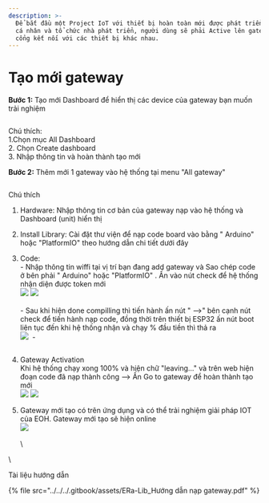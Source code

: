 ```yaml
---
description: >-
  Để bắt đầu một Project IoT với thiết bị hoàn toàn mới được phát triển bởi các
  cá nhân và tổ chức nhà phát triển, người dùng sẽ phải Active lên gateway làm
  cổng kết nối với các thiết bị khác nhau.
---
```


# Tạo mới gateway

**Bước 1:** Tạo mới Dashboard để hiển thị các device của gateway bạn muốn trải nghiệm

<figure><img src="../../../.gitbook/assets/image (2) (3).png" alt=""><figcaption></figcaption></figure>

Chú thích:\
1.Chọn mục All Dashboard\
2\. Chọn Create dashboard\
3\. Nhập thông tin và hoàn thành tạo mới

**Bước 2:** Thêm mới 1 gateway vào hệ thống tại menu "All gateway"

<figure><img src="../../../.gitbook/assets/image (1) (2).png" alt=""><figcaption></figcaption></figure>

Chú thích

1. Hardware: Nhập thông tin cơ bản của gateway nạp vào hệ thống và Dashboard (unit) hiển thị
2. Install Library: Cài đặt thư viện để nạp code board vào bằng " Arduino" hoặc "PlatformIO" theo hướng dẫn chi tiết dưới đây
3.  Code:\
    \-  Nhập thông tin wiffi tại vị trí bạn đang add gateway và Sao chép code ở bên phải  " Arduino" hoặc "PlatformIO" . Ấn vào nút check để hệ thống nhận diện được token mới\
    ![](../../../.gitbook/assets/image.png)     ![](<../../../.gitbook/assets/image (3).png>)\
    \
    \- Sau khi hiện done compilling thì tiến hành ấn nút " -->" bên cạnh nút check để tiến hành nạp code, đồng thời trên thiết bị ESP32 ấn nút boot liên tục đến khi hệ thống nhận và chạy % đầu tiền thì thả ra\
    ![](<../../../.gitbook/assets/image (7).png>)      <img src="../../../.gitbook/assets/image (8).png" alt="" data-size="original"> -&#x20;

    <figure><img src="../../../.gitbook/assets/image (6).png" alt=""><figcaption></figcaption></figure>
4. Gateway Activation\
   Khi hệ thống chạy xong 100% và hiện chữ "leaving..." và trên web hiện đoạn code đã nạp thành công --> Ấn Go to gateway để hoàn thành tạo mới\
   ![](<../../../.gitbook/assets/image (2).png>)     ![](<../../../.gitbook/assets/image (11).png>)
5. Gateway mới tạo có trên ứng dụng và có thể trải nghiệm giải pháp IOT của EOH. Gateway mới tạo sẽ hiện online\
   ![](<../../../.gitbook/assets/image (9).png>) \
   \
   \




\


Tài liệu hướng dẫn&#x20;

{% file src="../../../.gitbook/assets/ERa-Lib_Hướng dẫn nạp gateway.pdf" %}
